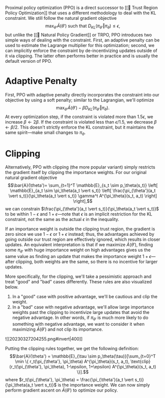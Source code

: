 Proximal policy optimization (PPO) is a direct successor to [[🏦 Trust Region Policy Optimization]] that uses a different methodology to deal with the KL constraint. We still follow the natural gradient objective $$\max_{\theta'} \bar{A}(\theta') \text{ such that } D_{KL}(\pi_{\theta'} \Vert \pi_\theta) \leq \epsilon,$$ but unlike the [[🚜 Natural Policy Gradient]] or TRPO, PPO introduces two simple ways of dealing with the constraint. First, an adaptive penalty can be used to estimate the Lagrange multiplier for this optimization; second, we can implicitly enforce the constraint by de-incentivizing updates outside of it via clipping. The latter often performs better in practice and is usually the default version of PPO.

# Adaptive Penalty
First, PPO with adaptive penalty directly incorporates the constraint into our objective by using a soft penalty; similar to the Lagrangian, we'll optimize $$\max_{\theta'} \bar{A}(\theta') - \beta D_{KL}(\pi_{\theta'} \Vert \pi_\theta).$$ At every optimization step, if the constraint is violated more than $1.5\epsilon$, we increase $\beta \leftarrow 2\beta$. If the constraint is violated less than $\epsilon/1.5$, we decrease $\beta \leftarrow \beta/2$. This doesn't strictly enforce the KL constraint, but it maintains the same spirit—make small changes to $\pi_\theta$.

# Clipping
Alternatively, PPO with clipping (the more popular variant) simply restricts the gradient itself by clipping the importance weights. For our original natural gradient objective $$\bar{A}(\theta')= \sum_{t=1}^T \mathbb{E}_{s_t \sim p_\theta(s_t)} \left[ \mathbb{E}_{a_t \sim \pi_\theta(a_t \vert s_t)} \left[ \frac{\pi_{\theta'}(a_t \vert s_t)}{\pi_\theta(a_t \vert s_t)} \gamma^t A^{\pi_\theta}(s_t, a_t) \right] \right],$$ we can constrain $\frac{\pi_{\theta'}(a_t \vert s_t)}{\pi_\theta(a_t \vert s_t)}$ to be within $1-\epsilon$ and $1+\epsilon$—note that $\epsilon$ is an implicit restriction for the KL constraint, not the same as the actual $\epsilon$ in the inequality.

If an importance weight is outside the clipping trust region, the gradient is zero since we use $1-\epsilon$ or $1+\epsilon$ instead; thus, the advantages achieved by going outside our trust region are effectively ignored, which results in closer updates. An equivalent interpretation is that if we maximize $\bar{A}(\theta')$, finding some $\pi_{\theta'}$ with huge importance weight on high advantages gives us the same value as finding an update that makes the importance weight $1 + \epsilon$—after clipping, both weights are the same, so there is no incentive for larger updates.

More specifically, for the clipping, we'll take a pessimistic approach and treat "good" and "bad" cases differently. These rules are also visualized below.
1. In a "good" case with positive advantage, we'll be cautious and clip the weight.
2. In a "bad" case with negative advantage, we'll allow large importance weights past the clipping to incentivize large updates that avoid the negative advantage. In other words, if $\pi_{\theta'}$ is much more likely to do something with negative advantage, we want to consider it when maximizing $\bar{A}(\theta')$ and not clip its importance.

![[20230327204255.png#invert|400]]

Putting the clipping rules together, we get the following definition: $$\bar{A}(\theta') = \mathbb{E}_{\tau \sim p_\theta(\tau)}[\sum_{t=0}^T \min \{ r_t(\pi_{\theta'}, \pi_\theta) A^{\pi_\theta}(s_t, a_t), \text{clip}(r_t(\pi_{\theta'}, \pi_\theta), 1-\epsilon, 1+\epsilon) A^{\pi_\theta}(s_t, a_t) \}].$$ where $r_t(\pi_{\theta'}, \pi_\theta) = \frac{\pi_{\theta'}(a_t \vert s_t)}{\pi_\theta(a_t \vert s_t)}$ is the importance weight. We can now simply perform gradient ascent on $\bar{A}(\theta')$ to optimize our policy.